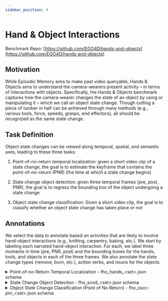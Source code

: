 ```yaml
---
sidebar_position: 4
---
```


# Hand & Object Interactions

Benchmark Repo: [https://github.com/EGO4D/hands-and-objects](https://github.com/EGO4D/hands-and-objects)

## Motivation

While Episodic Memory aims to make past video queryable, Hands & Objects aims to understand the camera-wearers present activity – in terms of interactions with objects. Specifically, the Hands & Objects benchmark captures how the camera-wearer changes the state of an object by using or manipulating it – which we call an object state change. Though cutting a piece of lumber in half can be achieved through many methods (e.g., various tools, force, speeds, grasps, end effectors), all should be recognized as the same state change.

## Task Definition

Object state changes can be viewed along temporal, spatial, and semantic axes, leading to these three tasks:

1. Point-of-no-return temporal localization: given a short video clip of a state change, the goal is to estimate the keyframe that contains the point-of–no-return (PNR) (the time at which a state change begins)

2. State change object detection: given three temporal frames (pre, post, PNR), the goal is to regress the bounding box of the object undergoing a state change

3. Object state change classification: Given a short video clip, the goal is to classify whether an object state change has taken place or not

## Annotations

We select the data to annotate based on activities that are likely to involve hand-object interactions (e.g., knitting, carpentry, baking, etc.). We start by labeling each narrated hand-object interaction. For each, we label three moments in time (pre, PNR, post) and the bounding boxes for the hands, tools, and objects in each of the three frames. We also annotate the state change types (remove, burn, etc.), action verbs, and nouns for the objects.

<details>
  <summary>Point-of-no-Return Temporal Localization - fho_hands_&lt;set>.json schema</summary>

  - **`version`** *(string)*
  - **`date`** *(string)*
  - **`description`** *(string)*
  - **`manifest`** *(string)*
  - **`split`** *(string)*
  - **`clips`** *(array)*
    - **Items** *(object)*
      - **`clip_id`** *(integer)*
      - **`clip_uid`** *(string)*
      - **`video_uid`** *(string)*
      - **`frames`** *(array)*
        - **Items** *(object)*
          - **`action_start_sec`** *(number)*
          - **`action_end_sec`** *(number)*
          - **`action_start_frame`** *(integer)*
          - **`action_end_frame`** *(integer)*
          - **`action_clip_start_sec`** *(number)*
          - **`action_clip_end_sec`** *(number)*
          - **`action_clip_start_frame`** *(integer)*
          - **`action_clip_end_frame`** *(integer)*
          - **`pre_45`** *(object)*
            - **`frame`** *(integer)*
            - **`clip_frame`** *(integer)*
            - **`boxes`** *(array)*
              - **Items** *(object)*
                - **`right_hand`** *(array)*
                  - **Items** *(number)*
                - **`left_hand`** *(array)*
                  - **Items** *(number)*
          - **`pre_30`** *(object)*
            - **`frame`** *(integer)*
            - **`clip_frame`** *(integer)*
            - **`boxes`** *(array)*
              - **Items** *(object)*
                - **`right_hand`** *(array)*
                  - **Items** *(number)*
                - **`left_hand`** *(array)*
                  - **Items** *(number)*
          - **`pre_15`** *(object)*
            - **`frame`** *(integer)*
            - **`clip_frame`** *(integer)*
            - **`boxes`** *(array)*
              - **Items** *(object)*
                - **`right_hand`** *(array)*
                  - **Items** *(number)*
                - **`left_hand`** *(array)*
                  - **Items** *(number)*
          - **`post_frame`** *(object)*
            - **`frame`** *(integer)*
            - **`clip_frame`** *(integer)*
            - **`boxes`** *(array)*
              - **Items** *(object)*
                - **`left_hand`** *(array)*
                  - **Items** *(number)*
                - **`right_hand`** *(array)*
                  - **Items** *(number)*
          - **`pre_frame`** *(object)*
            - **`frame`** *(integer)*
            - **`clip_frame`** *(integer)*
            - **`boxes`** *(array)*
              - **Items** *(object)*
                - **`right_hand`** *(array)*
                  - **Items** *(number)*
                - **`left_hand`** *(array)*
                  - **Items** *(number)*
          - **`pnr_frame`** *(object)*
            - **`frame`** *(integer)*
            - **`clip_frame`** *(integer)*
            - **`boxes`** *(array)*
              - **Items** *(object)*
                - **`right_hand`** *(array)*
                  - **Items** *(number)*
                - **`left_hand`** *(array)*
                  - **Items** *(number)*
          - **`contact_frame`** *(object)*
            - **`frame`** *(integer)*
            - **`clip_frame`** *(integer)*
            - **`boxes`** *(array)*
              - **Items** *(object)*
                - **`left_hand`** *(array)*
                  - **Items** *(number)*
                - **`right_hand`** *(array)*
                  - **Items** *(number)*

</details>


<details>
  <summary>State Change Object Detection - fho_scod_&lt;set>.json schema</summary>

  - **`version`** *(string)*
  - **`date`** *(string)*
  - **`description`** *(string)*
  - **`split`** *(string)*
  - **`clips`** *(array)*
    - **Items** *(object)*
      - **`video_uid`** *(string)*
      - **`clip_id`** *(string)*
      - **`clip_uid`** *(string)*
      - **`clip_parent_start_sec`** *(number)*
      - **`clip_parent_end_sec`** *(number)*
      - **`clip_parent_start_frame`** *(integer)*
      - **`clip_parent_end_frame`** *(integer)*
      - **`pre_frame`** *(object)*
        - **`frame_number`** *(integer)*
        - **`clip_frame_number`** *(integer)*
        - **`width`** *(integer)*
        - **`height`** *(integer)*
        - **`bbox`** *(array)*
          - **Items** *(object)*
            - **`object_type`** *(string)*
            - **`structured_noun`** *(['null', 'string'])*
            - **`instance_number`** *(['integer', 'null'])*
            - **`bbox`** *(object)*
              - **`x`** *(number)*
              - **`y`** *(number)*
              - **`width`** *(number)*
              - **`height`** *(number)*
      - **`pnr_frame`** *(object)*
        - **`frame_number`** *(integer)*
        - **`clip_frame_number`** *(integer)*
        - **`width`** *(integer)*
        - **`height`** *(integer)*
        - **`bbox`** *(array)*
          - **Items** *(object)*
            - **`object_type`** *(string)*
            - **`structured_noun`** *(['null', 'string'])*
            - **`instance_number`** *(['integer', 'null'])*
            - **`bbox`** *(object)*
              - **`x`** *(number)*
              - **`y`** *(number)*
              - **`width`** *(number)*
              - **`height`** *(number)*
      - **`post_frame`** *(object)*
        - **`frame_number`** *(integer)*
        - **`clip_frame_number`** *(integer)*
        - **`width`** *(integer)*
        - **`height`** *(integer)*
        - **`bbox`** *(array)*
          - **Items** *(object)*
            - **`object_type`** *(string)*
            - **`structured_noun`** *(['null', 'string'])*
            - **`instance_number`** *(['integer', 'null'])*
            - **`bbox`** *(object)*
              - **`x`** *(number)*
              - **`y`** *(number)*
              - **`width`** *(number)*
              - **`height`** *(number)*

</details>

<details>
  <summary>Object State Change Classification (Point of No Return) - fho_oscc-pnr_&lt;set>.json schema</summary>

  - **`version`** *(string)*
  - **`date`** *(string)*
  - **`description`** *(string)*
  - **`split`** *(string)*
  - **`clips`** *(array)*
  - **Items** *(object)*
    - **`clip_uid`** *(['null', 'string'])*
    - **`clip_id`** *(string)*
    - **`unique_id`** *(string)*
    - **`video_uid`** *(string)*
    - **`clip_start_sec`** *(number)*
    - **`clip_end_sec`** *(number)*
    - **`parent_start_sec`** *(number)*
    - **`parent_end_sec`** *(number)*
    - **`clip_start_frame`** *(integer)*
    - **`clip_end_frame`** *(integer)*
    - **`parent_start_frame`** *(integer)*
    - **`parent_end_frame`** *(integer)*
    - **`state_change`** *(boolean)*
    - **`clip_pnr_frame`** *(integer)*
    - **`parent_pnr_frame`** *(integer)*
    - **`pnr_frame`** *(null)*

</details>
